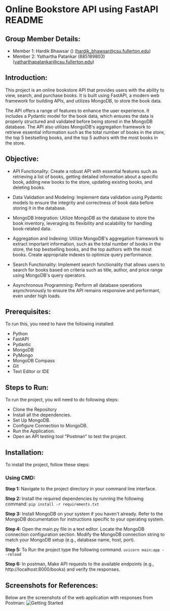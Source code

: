 # **Online Bookstore API using FastAPI README**

## **Group Member Details:**
- Member 1: Hardik Bhawsar () (hardik_bhawsar@csu.fullerton.edu)
- Member 2: Yathartha Patankar (885189803) (yatharthapatankar@csu.fullerton.edu)

## **Introduction:**
This project is an online bookstore API that provides users with the ability to view, search, and purchase books. It is built using FastAPI, a modern web framework for building APIs, and utilizes MongoDB, to store the book data.

The API offers a range of features to enhance the user experience. It includes a Pydantic model for the book data, which ensures the data is properly structured and validated before being stored in the MongoDB database. The API also utilizes MongoDB's aggregation framework to retrieve essential information such as the total number of books in the store, the top 5 bestselling books, and the top 5 authors with the most books in the store.

## **Objective:**
- API Functionality: Create a robust API with essential features such as retrieving a list of books, getting detailed information about a specific book, adding new books to the store, updating existing books, and deleting books.

- Data Validation and Modeling: Implement data validation using Pydantic models to ensure the integrity and correctness of book data before storing it in the database.

- MongoDB Integration: Utilize MongoDB as the database to store the book inventory, leveraging its flexibility and scalability for handling book-related data.

- Aggregation and Indexing: Utilize MongoDB's aggregation framework to extract important information, such as the total number of books in the store, the top bestselling books, and the top authors with the most books. Create appropriate indexes to optimize query performance.

- Search Functionality: Implement search functionality that allows users to search for books based on criteria such as title, author, and price range using MongoDB's query operators.

- Asynchronous Programming: Perform all database operations asynchronously to ensure the API remains responsive and performant, even under high loads.

## **Prerequisites:**
To run this, you need to have the following installed:
- Python
- FastAPI
- Pydantic
- MongoDB
- PyMongo
- MongoDB Compass
- Git
- Text Editor or IDE

## **Steps to Run:**
To run the project, you will need to do following steps:
- Clone the Repository 
- Install all the dependencies.
- Set Up MongoDB. 
- Configure Connection to MongoDB.
- Run the Application.
- Open an API testing tool "Postman" to test the project.

## **Installation:**
To install the project, follow these steps:

### **Using CMD:**
**Step 1:** Navigate to the project directory in your command line interface.

**Step 2:** Install the required dependencies by running the following command:
```pip install -r requirements.txt```

**Step 3:** Install MongoDB on your system if you haven't already. Refer to the MongoDB documentation for instructions specific to your operating system.

**Step 4:** Open the main.py file in a text editor. Locate the MongoDB connection configuration section. Modify the MongoDB connection string to match your MongoDB setup (e.g., database name, host, port).

**Step 5:** To Run the project type the following command.
```uvicorn main:app --reload```

**Step 6:** In postman, Make API requests to the available endpoints (e.g., http://localhost:8000/books) and verify the responses.

## **Screenshots for References:**
Below are the screenshots of the web application with responses from Postman:
![Getting Started](./C:\Users\yatha\Downloads\SS1.png)


